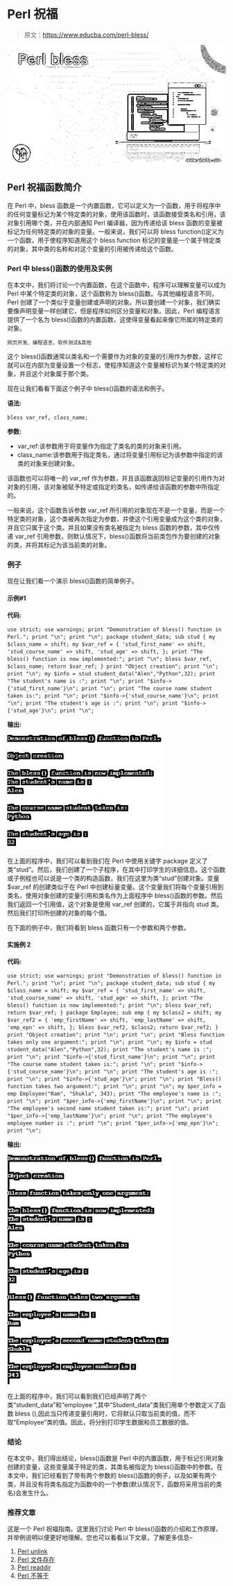 # Perl 祝福

> 原文：<https://www.educba.com/perl-bless/>

![Perl bless](img/b9f1f394b374842e1a9460f028c831d3.png)



## Perl 祝福函数简介

在 Perl 中，bless 函数是一个内置函数，它可以定义为一个函数，用于将程序中的任何变量标记为某个特定类的对象，使用该函数时，该函数接受类名和引用，该对象引用哪个类，并在内部通知 Perl 编译器，因为传递给该 bless 函数的变量被标记为任何特定类的对象的变量。一般来说，我们可以将 bless function()定义为一个函数，用于使程序知道用这个 bless function 标记的变量是一个属于特定类的对象，其中类的名称和对这个变量的引用被传递给这个函数。

### Perl 中 bless()函数的使用及实例

在本文中，我们将讨论一个内置函数，在这个函数中，程序可以理解变量可以成为 Perl 中某个特定类的对象，这个函数称为 bless()函数。与其他编程语言不同，Perl 创建了一个类似于变量创建或声明的对象。所以要创建一个对象，我们确实要像声明变量一样创建它，但是程序如何区分变量和对象。因此，Perl 编程语言提供了一个名为 bless()函数的内置函数，这使得变量看起来像它所属的特定类的对象。

<small>网页开发、编程语言、软件测试&其他</small>

这个 bless()函数通常以类名和一个需要作为对象的变量的引用作为参数，这样它就可以在内部为变量设置一个标志，使程序知道这个变量被标识为某个特定类的对象，并且这个对象属于那个类。

现在让我们看看下面这个例子中 bless()函数的语法和例子。

**语法:**

`bless var_ref, class_name;`

**参数:**

*   var_ref:该参数用于将变量作为指定了类名的类的对象来引用。
*   class_name:该参数用于指定类名，通过将变量引用标记为该参数中指定的该类的对象来创建对象。

该函数也可以将唯一的 var_ref 作为参数，并且该函数返回标记变量的引用作为对对象的引用，该对象被赋予特定或指定的类名，如传递给该函数的参数中所指定的。

一般来说，这个函数告诉参数 var_ref 所引用的对象现在不是一个变量，而是一个特定类的对象，这个类被再次指定为参数，并使这个引用变量成为这个类的对象，并且它只属于这个类。并且如果没有类名被指定为 bless 函数的参数，其中仅传递 var_ref 引用参数，则默认情况下，bless()函数将当前类包作为要创建的对象的类，并将其标记为该当前类的对象。

### 例子

现在让我们看一个演示 bless()函数的简单例子。

#### 示例#1

**代码:**

`use strict;
use warnings;
print "Demonstration of bless() function in Perl.";
print "\n";
print "\n";
package student_data;
sub stud
{
my $class_name = shift;
my $var_ref = {
'stud_first_name' => shift,
'stud_course_name' => shift,
'stud_age' => shift,
};
print "The bless() function is now implemented:";
print "\n";
bless $var_ref, $class_name;
return $var_ref;
}
print "Object creation";
print "\n";
print "\n";
my $info = stud student_data("Alen","Python",32);
print "The student's name is :";
print "\n";
print "$info->{'stud_first_name'}\n";
print "\n";
print "The course name student taken is:";
print "\n";
print "$info->{'stud_course_name'}\n";
print "\n";
print "The student's age is :";
print "\n";
print "$info->{'stud_age'}\n";
print "\n";`

**输出:**

![Perl Bless 1](img/e0db14bf3f285a6c0cd90a5fdcb116fb.png)



在上面的程序中，我们可以看到我们在 Perl 中使用关键字 package 定义了类“stud”。然后，我们创建了一个子程序，在其中打印学生的详细信息。这个函数或子例程也可以说是一个类的构造函数，我们在这里为类“stud”创建对象。变量$var_ref 的创建类似于在 Perl 中创建标量变量。这个变量我们将每个变量引用到类名，使用对象创建的变量引用和类名作为上面程序中 bless()函数的参数。然后我们返回一个引用值，这个对象是使用 var_ref 创建的，它属于并指向 stud 类。然后我们打印所创建的对象的每个值。

在下面的例子中，我们将看到 bless 函数只有一个参数和两个参数。

#### 实施例 2

**代码:**

`use strict;
use warnings;
print "Demonstration of bless() function in Perl.";
print "\n";
print "\n";
package student_data;
sub stud
{
my $class_name = shift;
my $var_ref = {
'stud_first_name' => shift,
'stud_course_name' => shift,
'stud_age' => shift,
};
print "The bless() function is now implemented:";
print "\n";
bless $var_ref;
return $var_ref;
}
package Employee;
sub emp {
my $class2 = shift;
my $var_ref2 = {
'emp_firstName' => shift,
'emp_lastName' => shift,
'emp_epn' => shift,
};
bless $var_ref2, $class2;
return $var_ref2;
}
print "Object creation";
print "\n";
print "\n";
print "Bless function takes only one argument:";
print "\n";
print "\n";
my $info = stud student_data("Alen","Python",32);
print "The student's name is :";
print "\n";
print "$info->{'stud_first_name'}\n";
print "\n";
print "The course name student taken is:";
print "\n";
print "$info->{'stud_course_name'}\n";
print "\n";
print "The student's age is :";
print "\n";
print "$info->{'stud_age'}\n";
print "\n";
print "Bless() function takes two argument:";
print "\n";
print "\n";
my $per_info = emp Employee("Ram", "Shukla", 343);
print "The employee's name is :";
print "\n";
print "$per_info->{'emp_firstName'}\n";
print "\n";
print "The employee's second name student taken is:";
print "\n";
print "$per_info->{'emp_lastName'}\n";
print "\n";
print "The employee's employee number is :";
print "\n";
print "$per_info->{'emp_epn'}\n";
print "\n";`

**输出:**

![Perl Bless 2](img/78c83a2272afb3c1112519bd1f21fd1d.png)



在上面的程序中，我们可以看到我们已经声明了两个类“student_data”和“employee ”,其中“Student_data”类我们用单个参数定义了函数 bless (),因此当只传递变量引用时，它将默认只取当前类的值，而不取“Employee”类的值。因此，将分别打印学生数据和员工数据的值。

### 结论

在本文中，我们得出结论，bless()函数是 Perl 中的内置函数，用于标记引用对象创建的变量，这些变量属于特定的类，其类名被指定为 bless()函数中的参数。在本文中，我们已经看到了带有两个参数的 bless()函数的例子，以及如果有两个类，并且没有将类名指定为函数中的一个参数(默认情况下，函数将采用当前的类名)会发生什么。

### 推荐文章

这是一个 Perl 祝福指南。这里我们讨论 Perl 中 bless()函数的介绍和工作原理，并举例说明以便更好地理解。您也可以看看以下文章，了解更多信息–

1.  [Perl unlink](https://www.educba.com/perl-unlink/)
2.  [Perl 文件存在](https://www.educba.com/perl-file-exists/)
3.  [Perl readdir](https://www.educba.com/perl-readdir/)
4.  [Perl 不等于](https://www.educba.com/perl-not-equal/)






